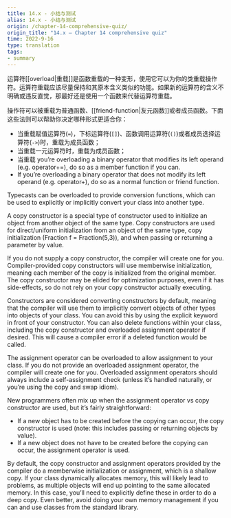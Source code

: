 ```yaml
---
title: 14.x - 小结与测试
alias: 14.x - 小结与测试
origin: /chapter-14-comprehensive-quiz/
origin_title: "14.x — Chapter 14 comprehensive quiz"
time: 2022-9-16
type: translation
tags:
- summary
---
```


运算符[[overload|重载]]是函数重载的一种变形，使用它可以为你的类重载操作符。运算符重载应该尽量保持和其原本含义类似的功能。如果新的运算符的含义不明确或违反直觉，那最好还是使用一个函数来代替运算符重载。

操作符可以被重载为普通函数、[[friend-function|友元函数]]或者成员函数。下面这些法则可以帮助你决定哪种形式更适合你：

-   当重载赋值运算符(`=`)，下标运算符(`[]`)、函数调用运算符(`()`)或者成员选择运算符(`->`)时，重载为成员函数；
-   当重载一元运算符时，重载为成员函数；
-   当重载 you’re overloading a binary operator that modifies its left operand (e.g. operator+=), do so as a member function if you can.
-   If you’re overloading a binary operator that does not modify its left operand (e.g. operator+), do so as a normal function or friend function.

Typecasts can be overloaded to provide conversion functions, which can be used to explicitly or implicitly convert your class into another type.

A copy constructor is a special type of constructor used to initialize an object from another object of the same type. Copy constructors are used for direct/uniform initialization from an object of the same type, copy initialization (Fraction f = Fraction(5,3)), and when passing or returning a parameter by value.

If you do not supply a copy constructor, the compiler will create one for you. Compiler-provided copy constructors will use memberwise initialization, meaning each member of the copy is initialized from the original member. The copy constructor may be elided for optimization purposes, even if it has side-effects, so do not rely on your copy constructor actually executing.

Constructors are considered converting constructors by default, meaning that the compiler will use them to implicitly convert objects of other types into objects of your class. You can avoid this by using the explicit keyword in front of your constructor. You can also delete functions within your class, including the copy constructor and overloaded assignment operator if desired. This will cause a compiler error if a deleted function would be called.

The assignment operator can be overloaded to allow assignment to your class. If you do not provide an overloaded assignment operator, the compiler will create one for you. Overloaded assignment operators should always include a self-assignment check (unless it’s handled naturally, or you’re using the copy and swap idiom).

New programmers often mix up when the assignment operator vs copy constructor are used, but it’s fairly straightforward:

-   If a new object has to be created before the copying can occur, the copy constructor is used (note: this includes passing or returning objects by value).
-   If a new object does not have to be created before the copying can occur, the assignment operator is used.

By default, the copy constructor and assignment operators provided by the compiler do a memberwise initialization or assignment, which is a shallow copy. If your class dynamically allocates memory, this will likely lead to problems, as multiple objects will end up pointing to the same allocated memory. In this case, you’ll need to explicitly define these in order to do a deep copy. Even better, avoid doing your own memory management if you can and use classes from the standard library.